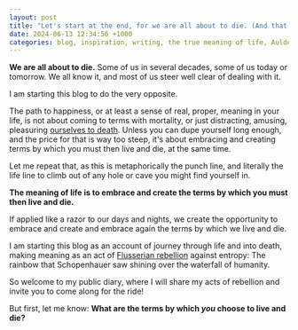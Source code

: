 ```yaml
---
layout: post
title: "Let's start at the end, for we are all about to die. (And that is why I am starting this diary.)"
date: 2024-06-13 12:34:56 +1000
categories: blog, inspiration, writing, the true meaning of life, Aulden's razor
---
```


**We are all about to die.** Some of us in several decades, some of us today or tomorrow. We all know it, and most of us steer well clear of dealing with it. 

I am starting this blog to do the very opposite.

The path to happiness, or at least a sense of real, proper, meaning in your life, is not about coming to terms with mortality, or just distracting, amusing, pleasuring [ourselves to death](https://archive.org/download/Various_PDFs/NeilPostman-AmusingOurselvesToDeath.pdf). Unless you can dupe yourself long enough, and the price for that is way too steep, it's about embracing and creating terms by which you must then live and die, at the same time. 

Let me repeat that, as this is metaphorically the punch line, and literally the life line to climb out of any hole or cave you might find yourself in.

**The meaning of life is to embrace and create the terms by which you must then live and die.**

If applied like a razor to our days and nights, we create the opportunity to embrace and create and embrace again the terms by which we live and die. 

I am starting this blog as an account of journey through life and into death, making meaning as an act of [Flusserian rebellion](https://wiki.flusser.club/doku.php?id=entropy) against entropy: The rainbow that Schopenhauer saw shining over the waterfall of humanity. 

So welcome to my public diary, where I will share my acts of rebellion and invite you to come along for the ride! 

But first, let me know: **What are the terms by which *you* choose to live and die?** 


